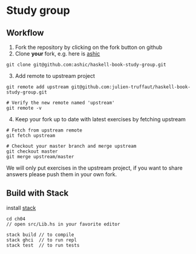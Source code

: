 # Study group


## Workflow

1. Fork the repository by clicking on the fork button on github
2. Clone **your** fork, e.g. here is [ashic](https://github.com/ashic)
```
git clone git@github.com:ashic/haskell-book-study-group.git
```
3. Add remote to upstream project
```
git remote add upstream git@github.com:julien-truffaut/haskell-book-study-group.git

# Verify the new remote named 'upstream'
git remote -v
```
4. Keep your fork up to date with latest exercises by fetching upstream
```
# Fetch from upstream remote
git fetch upstream

# Checkout your master branch and merge upstream
git checkout master
git merge upstream/master
```

We will only put exercises in the upstream project, if you want to share answers please push them in your own fork.


## Build with Stack

install [stack](https://docs.haskellstack.org/en/stable/README/)

```
cd ch04
// open src/Lib.hs in your favorite editor

stack build // to compile
stack ghci  // to run repl
stack test  // to run tests
```